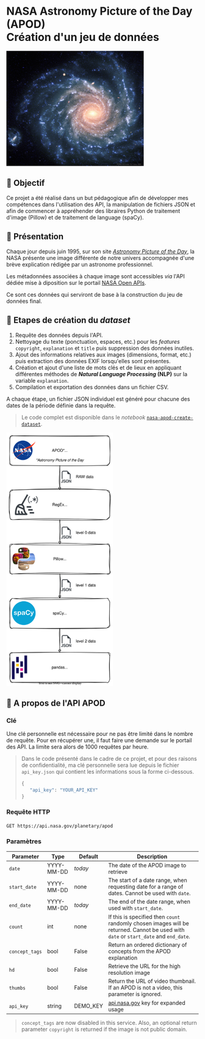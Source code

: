 # NASA Astronomy Picture of the Day (APOD)<br>Création d'un jeu de données

<img title='NGC 1232 : A Grand Design Spiral Galaxy' src='./images/ngc-1232-a-grand-design-spiral-galaxy.jpg' width='360px'>

## &#128301; Objectif

Ce projet a été réalisé dans un but pédagogique afin de développer mes compétences dans l'utilisation des API, la manipulation de fichiers JSON et afin de commencer à appréhender des libraires Python de traitement d'image (Pillow) et de traitement de language (spaCy).

## &#128301; Présentation

Chaque jour depuis juin 1995, sur son site [*Astronomy Picture of the Day*](https://apod.nasa.gov/apod/), la NASA présente une image différente de notre univers accompagnée d'une brève explication rédigée par un astronome professionnel.

Les métadonnées associées à chaque image sont accessibles *via* l'API dédiée mise à diposition sur le portail [NASA Open APIs](https://api.nasa.gov/).

Ce sont ces données qui serviront de base à la construction du jeu de données final.

## &#128301; Etapes de création du *dataset*

1. Requête des données depuis l'API.
2. Nettoyage du texte (ponctuation, espaces, etc.) pour les *features* `copyright`, `explanation` et `title` puis suppression des données inutiles.
3. Ajout des informations relatives aux images (dimensions, format, etc.) puis extraction des données EXIF lorsqu'elles sont présentes.
4. Création et ajout d'une liste de mots clés et de lieux en appliquant différentes méthodes de ***Natural Language Processing* (NLP)** sur la variable `explanation`.
5. Compilation et exportation des données dans un fichier CSV.

A chaque étape, un fichier JSON individuel est généré pour chacune des dates de la période définie dans la requête.

>Le code complet est disponible dans le *notebook* [`nasa-apod-create-dataset`](./nasa-apod-create-dataset.ipynb).

<img title='NASA APOD process' src='./images/nasa-apod-steps.svg' width='280px'>

## &#128301; A propos de l'API APOD

### Clé

Une clé personnelle est nécessaire pour ne pas être limité dans le nombre de requête. Pour en récupérer une, il faut faire une demande sur le portail des API. La limite sera alors de 1000 requêtes par heure.
> Dans le code présenté dans le cadre de ce projet, et pour des raisons de confidentialité, ma clé personnelle sera lue depuis le fichier `api_key.json` qui contient les informations sous la forme ci-dessous.
>```python
>{
>    "api_key": "YOUR_API_KEY"
>}
>``` 

### Requête HTTP

`GET https://api.nasa.gov/planetary/apod`

### Paramètres

| **Parameter** | **Type** | **Default** | **Description** |
|---|---|---|---|
| `date` | YYYY-MM-DD | *today* | The date of the APOD image to retrieve |
| `start_date` | YYYY-MM-DD | none | The start of a date range, when requesting date for a range of dates. Cannot be used with `date`. |
| `end_date` | YYYY-MM-DD | *today* | The end of the date range, when used with `start_date`. |
| `count` | int | none | If this is specified then `count` randomly chosen images will be returned. Cannot be used with `date` or `start_date` and `end_date`. |
| `concept_tags` | bool | False | Return an ordered dictionary of concepts from the APOD explanation |
| `hd` | bool | False | Retrieve the URL for the high resolution image |
| `thumbs` | bool | False | Return the URL of video thumbnail. If an APOD is not a video, this parameter is ignored. |
| `api_key` | string | DEMO_KEY | [api.nasa.gov](https://api.nasa.gov/#signUp) key for expanded usage |

> `concept_tags` are now disabled in this service. Also, an optional return parameter `copyright` is returned if the image is not public domain.